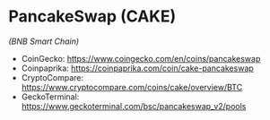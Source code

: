 # PancakeSwap (CAKE)
_(BNB Smart Chain)_

- CoinGecko: https://www.coingecko.com/en/coins/pancakeswap
- Coinpaprika: https://coinpaprika.com/coin/cake-pancakeswap
- CryptoCompare: https://www.cryptocompare.com/coins/cake/overview/BTC
- GeckoTerminal: https://www.geckoterminal.com/bsc/pancakeswap_v2/pools
